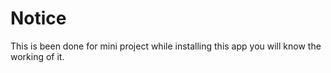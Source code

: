 # Notice
This is been done for mini project while installing this app you will know the working of it.
